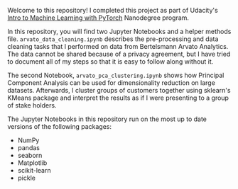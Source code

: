 Welcome to this repository! I completed this project as part of Udacity's [Intro to Machine Learning with PyTorch](https://www.udacity.com/course/intro-to-machine-learning-nanodegree--nd229) Nanodegree program. 

In this repository, you will find two Jupyter Notebooks and a helper methods file. `arvato_data_cleaning.ipynb` describes the pre-processing and data cleaning tasks that I performed on data from Bertelsmann Arvato Analytics. The data cannot be shared because of a privacy agreement, but I have tried to document all of my steps so that it is easy to follow along without it.

The second Notebook, `arvato_pca_clustering.ipynb` shows how Principal Component Analysis can be used for dimensionality reduction on large datasets. Afterwards, I cluster groups of customers together using sklearn's KMeans package and interpret the results as if I were presenting to a group of stake holders.

The Jupyter Notebooks in this repository run on the most up to date versions of the following packages:
- NumPy
- pandas
- seaborn
- Matplotlib
- scikit-learn
- pickle

